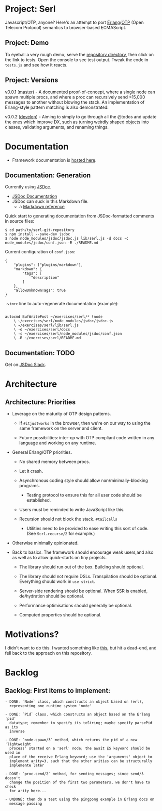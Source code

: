 # Project: Serl

Javascript/OTP, anyone? Here's an attempt to port
[Erlang](https://erlang.org/doc/getting_started/intro.html)/[OTP](https://erlang.org/doc/design_principles/des_princ.html)
(Open Telecom Protocol) semantics to browser-based ECMAScript.

## Project: Demo

To eyeball a very rough demo, serve the [repository
directory](https://github.com/jerng/serl), then click on the link to tests. Open
the console to see test output. Tweak the code in `tests.js` and see how it
reacts.

## Project: Versions 

[v0.0.1](https://github.com/jerng/serl/tree/v0.0.1)
([master](https://github.com/jerng/serl/tree/master)) - A documented
proof-of-concept, where a single node can spawn multiple procs, and where a proc
can recursively send >15,000 messages to another without blowing the stack. An
implementation of Erlang-style pattern matching is also demonstrated.

v0.0.2 ([develop](https://github.com/jerng/serl/tree/develop)) - Aiming to
simply to go through all the @todos and update the ones which improve DX, such
as turning weirdly shaped objects into classes, validating arguments, and
renaming things.

# Documentation

- Framework documentation is [hosted here](https://jerng.github.io/serl/).

## Documentation: Generation

Currently using [JSDoc](https://www.npmjs.com/package/jsdoc). 
* [JSDoc Documentation](https://jsdoc.app)
* JSDoc can suck in this Markdown file.
  * a [Markdown reference](https://en.support.wordpress.com/markdown-quick-reference/)

Quick start to generating documentation from JSDoc-formatted comments in source files:

```
$ cd path/to/serl-git-repository
$ npm install --save-dev jsdoc
$ node node_modules/jsdoc/jsdoc.js lib/serl.js -d docs -c node_modules/jsdoc/conf.json -R ./README.md
```
Current configuration of `conf.json`:
```
{
    "plugins": ["plugins/markdown"],
    "markdown": {
        "tags": [
            "description"
        ]
    },
    "allowUnknownTags": true
}
```
`.vimrc` line to auto-regenerate documentation (example):
```

autocmd BufWritePost ~/exercises/serl/* !node 
    \ ~/exercises/serl/node_modules/jsdoc/jsdoc.js
    \ ~/exercises/serl/lib/serl.js
    \ -d ~/exercises/serl/docs
    \ -c ~/exercises/serl/node_modules/jsdoc/conf.json
    \ -R ~/exercises/serl/README.md
```
## Documentation: TODO

Get on [JSDoc Slack](https://jsdoc-slack.appspot.com/).

# Architecture

## Architecture: Priorities

- Leverage on the maturity of OTP design patterns.

    - If `#itjustworks` in the browser, then we're on our way to using the same
      framework on the server and client.

    - Future possibilities: inter-op with OTP compliant code written in any
      language and working on any runtime. 

- General Erlang/OTP priorities.

    - No shared memory between procs.

    - Let it crash.

    - Asynchronous coding style should allow non/minimally-blocking programs.

        - Testing protocol to ensure this for all user code should be
          established.

    - Users must be reminded to write JavaScript like this.

    - Recursion should not block the stack. `#tailcalls`

        - Utilities need to be provided to ease writing this sort of code. (See
          `Serl.recurse/2` for example.)

- Otherwise minimally opinionated.

- Back to basics. The framework should encourage weak users,and also as well as
  to allow quick-starts on tiny projects.

    - The library should run out of the box. Building should optional.

    - The library should not require DSLs. Transpilation should be
      optional. Everything should work in `use strict`.

    - Server-side rendering should be optional. When SSR is enabled, de/hydration
      should be optional.

    - Performance optimisations should generally be optional.

    - Computed properties should be optional.

# Motivations?

I didn't want to do this. I wanted something like
[this](https://github.com/jerng/justjsf#versions-current-branch), but hit a
dead-end, and fell back to the approach on this repository.

# Backlog

## Backlog: First items to implement:

    - DONE: `Node` class, which constructs an object based on (erl),
      representing one runtime system 'node'
    
    - DONE: `Pid` class, which constructs an object based on the Erlang 'pid'
      datatype; remember to specify its toString; maybe specify parsePid as its
      inverse

    - DONE: `node.spawn/3` method, which returns the pid of a new 'lightweight
      process' started on a 'serl' node; the await ES keyword should be used in
      place of the receive Erlang keyword; use the 'arguments' object to
      implement arity=3, such that the other arities can be structurally
      implemente later

    - DONE: `proc.send/2` method, for sending messages; since send/3 doesn't
      change the position of the first two parameters, we don't have to check
      for arity here...

    - UNDONE: then do a test using the pingpong example in Erlang docs on
      message passing

